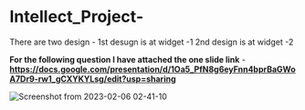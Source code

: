 # Intellect_Project-
There are two design - 
1st desugn is at widget -1 
2nd design is at widget -2

**For the following question I have attached the one slide link**  - **https://docs.google.com/presentation/d/1Oa5_PfN8g6eyFnn4bprBaGWoA7Dr9-rw1_gCXYKYLsg/edit?usp=sharing**

![Screenshot from 2023-02-06 02-41-10](https://user-images.githubusercontent.com/55456403/216846135-03592ea1-204f-4ce7-936b-87a4ccea8c1f.png)
